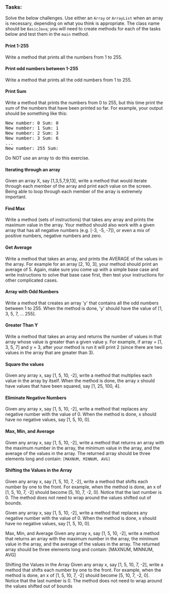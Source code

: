 <h3 id="tasks">Tasks:</h3>
<p>Solve the below challenges. Use either an <code>Array</code> or <code>ArrayList</code> when an array is necessary, depending on what you think is appropriate. The class name should be <code>BasicJava</code>; you will need to create methods for each of the tasks below and test them in the <code>main</code> method.</p>
<h4 id="print-1-255">Print 1-255</h4>
<p>Write a method that prints all the numbers from 1 to 255.</p>
<h4 id="print-odd-numbers-between-1-255">Print odd numbers between 1-255</h4>
<p>Write a method that prints all the odd numbers from 1 to 255.</p>
<h4 id="print-sum">Print Sum</h4>
<p>Write a method that prints the numbers from 0 to 255, but this time print the sum of the numbers that have been printed so far. For example, your output should be something like this:</p>
<pre class="">New number: 0 Sum: 0
New number: 1 Sum: 1
New number: 2 Sum: 3
New number: 3 Sum: 6
...
New number: 255 Sum: ___
</pre>
<p>Do NOT use an array to do this exercise.</p>
<h4 id="iterating-through-an-array">Iterating through an array</h4>
<p>Given an array X, say [1,3,5,7,9,13], write a method that would iterate through each member of the array and print each value on the screen. Being able to loop through each member of the array is extremely important.</p>
<h4 id="find-max">Find Max</h4>
<p>Write a method (sets of instructions) that takes any array and prints the maximum value in the array. Your method should also work with a given array that has all negative numbers (e.g. [-3, -5, -7]), or even a mix of positive numbers, negative numbers and zero.</p>
<h4 id="get-average">Get Average</h4>
<p>Write a method that takes an array, and prints the AVERAGE of the values in the array. For example for an array [2, 10, 3], your method should print an average of 5. Again, make sure you come up with a simple base case and write instructions to solve that base case first, then test your instructions for other complicated cases.</p>
<h4 id="array-with-odd-numbers">Array with Odd Numbers</h4>
<p>Write a method that creates an array 'y' that contains all the odd numbers between 1 to 255. When the method is done, 'y' should have the value of [1, 3, 5, 7, ... 255].</p>
<h4 id="greater-than-y">Greater Than Y</h4>
<p>Write a method that takes an array and returns the number of values in that array whose value is greater than a given value y. For example, if array = [1, 3, 5, 7] and y = 3, after your method is run it will print 2 (since there are two values in the array that are greater than 3).</p>
<h4 id="square-the-values">Square the values</h4>
<p>Given any array x, say [1, 5, 10, -2], write a method that multiplies each value in the array by itself. When the method is done, the array x should have values that have been squared, say [1, 25, 100, 4].</p>
<h4 id="eliminate-negative-numbers">Eliminate Negative Numbers</h4>
<p>Given any array x, say [1, 5, 10, -2], write a method that replaces any negative number with the value of 0. When the method is done, x should have no negative values, say [1, 5, 10, 0].</p>
<h4 id="max-min-and-average">Max, Min, and Average</h4>
<p>Given any array x, say [1, 5, 10, -2], write a method that returns an array with the maximum number in the array, the minimum value in the array, and the average of the values in the array. The returned array should be three elements long and contain: <code>[MAXNUM, MINNUM, AVG]</code></p>
<h4 id="shifting-the-values-in-the-array">Shifting the Values in the Array</h4>
<p>Given any array x, say [1, 5, 10, 7, -2], write a method that shifts each number by one to the front. For example, when the method is done, an x of [1, 5, 10, 7, -2] should become [5, 10, 7, -2, 0]. Notice that the last number is 0. The method does not need to wrap around the values shifted out of bounds.</p>


Given any array x, say [1, 5, 10, -2], write a method that replaces any negative number with the value of 0. When the method is done, x should have no negative values, say [1, 5, 10, 0].

Max, Min, and Average
Given any array x, say [1, 5, 10, -2], write a method that returns an array with the maximum number in the array, the minimum value in the array, and the average of the values in the array. The returned array should be three elements long and contain: [MAXNUM, MINNUM, AVG]

Shifting the Values in the Array
Given any array x, say [1, 5, 10, 7, -2], write a method that shifts each number by one to the front. For example, when the method is done, an x of [1, 5, 10, 7, -2] should become [5, 10, 7, -2, 0]. Notice that the last number is 0. The method does not need to wrap around the values shifted out of bounds
